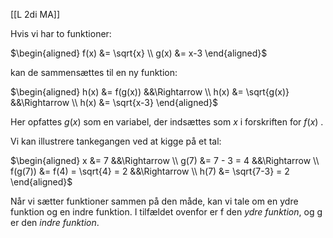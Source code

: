 [[L 2di MA]]

Hvis vi har to funktioner:

$\begin{aligned} f(x) &= \sqrt{x} \\ g(x) &= x-3 \end{aligned}$

kan de sammensættes til en ny funktion:

$\begin{aligned} h(x) &= f(g(x)) &&\Rightarrow \\ h(x) &= \sqrt{g(x)} &&\Rightarrow \\ h(x) &= \sqrt{x-3} \end{aligned}$

Her opfattes $g(x)$ som en variabel, der indsættes som $x$ i forskriften for $f(x)$ .

Vi kan illustrere tankegangen ved at kigge på et tal:

$\begin{aligned} x &= 7 &&\Rightarrow \\ g(7) &= 7 - 3 = 4 &&\Rightarrow \\ f(g(7)) &= f(4) = \sqrt{4} = 2 &&\Rightarrow \\ h(7) &= \sqrt{7-3} = 2 \end{aligned}$

Når vi sætter funktioner sammen på den måde, kan vi tale om en ydre funktion og en indre funktion. I tilfældet ovenfor er f den _ydre funktion_, og g er den _indre funktion_.
